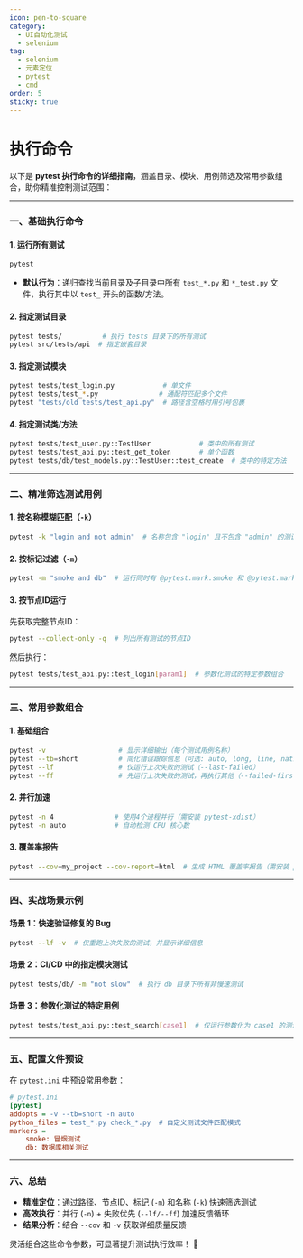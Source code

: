 ```yaml
---
icon: pen-to-square
category:
  - UI自动化测试
  - selenium
tag:
  - selenium
  - 元素定位
  - pytest
  - cmd
order: 5
sticky: true
---
```


# 执行命令

以下是 **pytest 执行命令的详细指南**，涵盖目录、模块、用例筛选及常用参数组合，助你精准控制测试范围：

---

### **一、基础执行命令**

#### **1. 运行所有测试**
```bash
pytest
```
- **默认行为**：递归查找当前目录及子目录中所有 `test_*.py` 和 `*_test.py` 文件，执行其中以 `test_` 开头的函数/方法。

#### **2. 指定测试目录**
```bash
pytest tests/          # 执行 tests 目录下的所有测试
pytest src/tests/api  # 指定嵌套目录
```

#### **3. 指定测试模块**
```bash
pytest tests/test_login.py            # 单文件
pytest tests/test_*.py               # 通配符匹配多个文件
pytest "tests/old tests/test_api.py"  # 路径含空格时用引号包裹
```

#### **4. 指定测试类/方法**
```bash
pytest tests/test_user.py::TestUser            # 类中的所有测试
pytest tests/test_api.py::test_get_token       # 单个函数
pytest tests/db/test_models.py::TestUser::test_create  # 类中的特定方法
```

---

### **二、精准筛选测试用例**
#### **1. 按名称模糊匹配（`-k`）**
```bash
pytest -k "login and not admin"  # 名称包含 "login" 且不包含 "admin" 的测试
```

#### **2. 按标记过滤（`-m`）**
```bash
pytest -m "smoke and db"  # 运行同时有 @pytest.mark.smoke 和 @pytest.mark.db 标记的测试
```

#### **3. 按节点ID运行**
先获取完整节点ID：
```bash
pytest --collect-only -q  # 列出所有测试的节点ID
```
然后执行：
```bash
pytest tests/test_api.py::test_login[param1]  # 参数化测试的特定参数组合
```

---

### **三、常用参数组合**
#### **1. 基础组合**
```bash
pytest -v                  # 显示详细输出（每个测试用例名称）
pytest --tb=short          # 简化错误跟踪信息（可选: auto, long, line, native）
pytest --lf                # 仅运行上次失败的测试（--last-failed）
pytest --ff                # 先运行上次失败的测试，再执行其他（--failed-first）
```

#### **2. 并行加速**
```bash
pytest -n 4               # 使用4个进程并行（需安装 pytest-xdist）
pytest -n auto            # 自动检测 CPU 核心数
```

#### **3. 覆盖率报告**
```bash
pytest --cov=my_project --cov-report=html  # 生成 HTML 覆盖率报告（需安装 pytest-cov）
```

---

### **四、实战场景示例**
#### **场景 1：快速验证修复的 Bug**
```bash
pytest --lf -v  # 仅重跑上次失败的测试，并显示详细信息
```

#### **场景 2：CI/CD 中的指定模块测试**
```bash
pytest tests/db/ -m "not slow"  # 执行 db 目录下所有非慢速测试
```

#### **场景 3：参数化测试的特定用例**
```bash
pytest tests/test_api.py::test_search[case1]  # 仅运行参数化为 case1 的测试
```

---

### **五、配置文件预设**
在 `pytest.ini` 中预设常用参数：
```ini
# pytest.ini
[pytest]
addopts = -v --tb=short -n auto
python_files = test_*.py check_*.py  # 自定义测试文件匹配模式
markers =
    smoke: 冒烟测试
    db: 数据库相关测试
```

---

### **六、总结**
- **精准定位**：通过路径、节点ID、标记 (`-m`) 和名称 (`-k`) 快速筛选测试
- **高效执行**：并行 (`-n`) + 失败优先 (`--lf/--ff`) 加速反馈循环
- **结果分析**：结合 `--cov` 和 `-v` 获取详细质量反馈

灵活组合这些命令参数，可显著提升测试执行效率！ 🚀